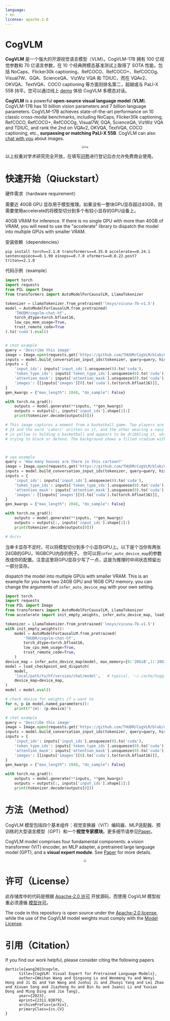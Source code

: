 ```yaml
---
language:
- en
license: apache-2.0
---
```

# CogVLM

**CogVLM** 是一个强大的开源视觉语言模型（VLM）。CogVLM-17B 拥有 100 亿视觉参数和 70 亿语言参数，在 10 个经典跨模态基准测试上取得了 SOTA 性能，包括 NoCaps、Flicker30k captioning、RefCOCO、RefCOCO+、RefCOCOg、Visual7W、GQA、ScienceQA、VizWiz VQA 和 TDIUC，而在 VQAv2、OKVQA、TextVQA、COCO captioning 等方面则排名第二，超越或与 PaLI-X 55B 持平。您可以通过线上 [demo](http://36.103.203.44:7861/) 体验 CogVLM 多模态对话。

**CogVLM** is a powerful **open-source visual language model** (**VLM**). CogVLM-17B has 10 billion vision parameters and 7 billion language parameters. CogVLM-17B achieves state-of-the-art performance on 10 classic cross-modal benchmarks, including NoCaps, Flicker30k captioning, RefCOCO, RefCOCO+, RefCOCOg, Visual7W, GQA, ScienceQA, VizWiz VQA and TDIUC, and rank the 2nd on VQAv2, OKVQA, TextVQA, COCO captioning, etc., **surpassing or matching PaLI-X 55B**. CogVLM can also [chat with you](http://36.103.203.44:7861/) about images.

<div align="center">
    <img src="https://github.com/THUDM/CogVLM/raw/main/assets/metrics-min.png" alt="img" style="zoom: 50%;" />
</div>



以上权重对学术研究完全开放，在填写[问卷](https://open.bigmodel.cn/mla/form)进行登记后亦允许免费商业使用。

# 快速开始（Qiuckstart）

硬件需求（hardware requirement）

需要近 40GB GPU 显存用于模型推理。如果没有一整块GPU显存超过40GB，则需要使用accelerate的将模型切分到多个有较小显存的GPU设备上。

40GB VRAM for inference. If there is no single GPU with more than 40GB of VRAM, you will need to use the "accelerate" library to dispatch the model into multiple GPUs with smaller VRAM. 

安装依赖（dependencies）

```base
pip install torch==2.1.0 transformers==4.35.0 accelerate==0.24.1 sentencepiece==0.1.99 einops==0.7.0 xformers==0.0.22.post7 triton==2.1.0
```

代码示例（example）

```python
import torch
import requests
from PIL import Image
from transformers import AutoModelForCausalLM, LlamaTokenizer

tokenizer = LlamaTokenizer.from_pretrained('lmsys/vicuna-7b-v1.5')
model = AutoModelForCausalLM.from_pretrained(
    'THUDM/cogvlm-chat-hf',
    torch_dtype=torch.bfloat16,
    low_cpu_mem_usage=True,
    trust_remote_code=True
).to('cuda').eval()


# chat example
query = 'Describe this image'
image = Image.open(requests.get('https://github.com/THUDM/CogVLM/blob/main/examples/1.png?raw=true', stream=True).raw).convert('RGB')
inputs = model.build_conversation_input_ids(tokenizer, query=query, history=[], images=[image])  # chat mode
inputs = {
    'input_ids': inputs['input_ids'].unsqueeze(0).to('cuda'),
    'token_type_ids': inputs['token_type_ids'].unsqueeze(0).to('cuda'),
    'attention_mask': inputs['attention_mask'].unsqueeze(0).to('cuda'),
    'images': [[inputs['images'][0].to('cuda').to(torch.bfloat16)]],
}
gen_kwargs = {"max_length": 2048, "do_sample": False}

with torch.no_grad():
    outputs = model.generate(**inputs, **gen_kwargs)
    outputs = outputs[:, inputs['input_ids'].shape[1]:]
    print(tokenizer.decode(outputs[0]))

# This image captures a moment from a basketball game. Two players are prominently featured: one wearing a yellow jersey with the number
# 24 and the word 'Lakers' written on it, and the other wearing a navy blue jersey with the word 'Washington' and the number 34. The player
# in yellow is holding a basketball and appears to be dribbling it, while the player in navy blue is reaching out with his arm, possibly
# trying to block or defend. The background shows a filled stadium with spectators, indicating that this is a professional game.</s>



# vqa example
query = 'How many houses are there in this cartoon?'
image = Image.open(requests.get('https://github.com/THUDM/CogVLM/blob/main/examples/3.jpg?raw=true', stream=True).raw).convert('RGB')
inputs = model.build_conversation_input_ids(tokenizer, query=query, history=[], images=[image], template_version='vqa')   # vqa mode
inputs = {
    'input_ids': inputs['input_ids'].unsqueeze(0).to('cuda'),
    'token_type_ids': inputs['token_type_ids'].unsqueeze(0).to('cuda'),
    'attention_mask': inputs['attention_mask'].unsqueeze(0).to('cuda'),
    'images': [[inputs['images'][0].to('cuda').to(torch.bfloat16)]],
}
gen_kwargs = {"max_length": 2048, "do_sample": False}

with torch.no_grad():
    outputs = model.generate(**inputs, **gen_kwargs)
    outputs = outputs[:, inputs['input_ids'].shape[1]:]
    print(tokenizer.decode(outputs[0]))

# 4</s>
```

当单卡显存不足时，可以将模型切分到多个小显存GPU上。以下是个当你有两张24GB的GPU，16GBCPU内存的例子。
你可以将`infer_auto_device_map`的参数改成你的配置。注意这里将GPU显存少写了一点，这是为推理时中间状态预留出一部分显存。

dispatch the model into multiple GPUs with smaller VRAM. This is an example for you have two 24GB GPU and 16GB CPU memory.
you can change the arguments of `infer_auto_device_map` with your own setting.

```python
import torch
import requests
from PIL import Image
from transformers import AutoModelForCausalLM, LlamaTokenizer
from accelerate import init_empty_weights, infer_auto_device_map, load_checkpoint_and_dispatch

tokenizer = LlamaTokenizer.from_pretrained('lmsys/vicuna-7b-v1.5')
with init_empty_weights():
    model = AutoModelForCausalLM.from_pretrained(
        'THUDM/cogvlm-chat-hf',
        torch_dtype=torch.bfloat16,
        low_cpu_mem_usage=True,
        trust_remote_code=True,
    )
device_map = infer_auto_device_map(model, max_memory={0:'20GiB',1:'20GiB','cpu':'16GiB'}, no_split_module_classes=['CogVLMDecoderLayer', 'TransformerLayer'])
model = load_checkpoint_and_dispatch(
    model,
    'local/path/to/hf/version/chat/model',   # typical, '~/.cache/huggingface/hub/models--THUDM--cogvlm-chat-hf/snapshots/balabala'
    device_map=device_map,
)
model = model.eval()

# check device for weights if u want to
for n, p in model.named_parameters():
    print(f"{n}: {p.device}")

# chat example
query = 'Describe this image'
image = Image.open(requests.get('https://github.com/THUDM/CogVLM/blob/main/examples/1.png?raw=true', stream=True).raw).convert('RGB')
inputs = model.build_conversation_input_ids(tokenizer, query=query, history=[], images=[image])  # chat mode
inputs = {
    'input_ids': inputs['input_ids'].unsqueeze(0).to('cuda'),
    'token_type_ids': inputs['token_type_ids'].unsqueeze(0).to('cuda'),
    'attention_mask': inputs['attention_mask'].unsqueeze(0).to('cuda'),
    'images': [[inputs['images'][0].to('cuda').to(torch.bfloat16)]],
}
gen_kwargs = {"max_length": 2048, "do_sample": False}

with torch.no_grad():
    outputs = model.generate(**inputs, **gen_kwargs)
    outputs = outputs[:, inputs['input_ids'].shape[1]:]
    print(tokenizer.decode(outputs[0]))
```



# 方法（Method）

CogVLM 模型包括四个基本组件：视觉变换器（ViT）编码器、MLP适配器、预训练的大型语言模型（GPT）和一个**视觉专家模块**。更多细节请参见[Paper](https://github.com/THUDM/CogVLM/blob/main/assets/cogvlm-paper.pdf)。

CogVLM model comprises four fundamental components: a vision transformer (ViT) encoder, an MLP adapter, a pretrained large language model (GPT), and a **visual expert module**. See [Paper](https://github.com/THUDM/CogVLM/blob/main/assets/cogvlm-paper.pdf) for more details.

<div align="center">
    <img src="https://github.com/THUDM/CogVLM/raw/main/assets/method-min.png" style="zoom:50%;" />
</div>

# 许可（License）

此存储库中的代码是根据 [Apache-2.0 许可](https://github.com/THUDM/CogVLM/raw/main/LICENSE) 开放源码，而使用 CogVLM 模型权重必须遵循 [模型许可](https://github.com/THUDM/CogVLM/raw/main/MODEL_LICENSE)。

The code in this repository is open source under the [Apache-2.0 license](https://github.com/THUDM/CogVLM/raw/main/LICENSE), while the use of the CogVLM model weights must comply with the [Model License](https://github.com/THUDM/CogVLM/raw/main/MODEL_LICENSE).



# 引用（Citation）

If you find our work helpful, please consider citing the following papers
```
@article{wang2023cogvlm,
      title={CogVLM: Visual Expert for Pretrained Language Models}, 
      author={Weihan Wang and Qingsong Lv and Wenmeng Yu and Wenyi Hong and Ji Qi and Yan Wang and Junhui Ji and Zhuoyi Yang and Lei Zhao and Xixuan Song and Jiazheng Xu and Bin Xu and Juanzi Li and Yuxiao Dong and Ming Ding and Jie Tang},
      year={2023},
      eprint={2311.03079},
      archivePrefix={arXiv},
      primaryClass={cs.CV}
}
```